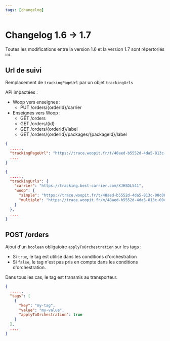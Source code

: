 ```yaml
---
tags: [changelog]
---
```


# Changelog 1.6 -> 1.7

Toutes les modifications entre la version 1.6 et la version 1.7 sont répertoriés ici.

## Url de suivi

Remplacement de `trackingPageUrl` par un objet `trackingUrls`

API impactées :
  - Woop vers enseignes : 
    - PUT /orders/{orderId}/carrier 
  - Enseignes vers Woop :
    - GET /orders 
    - GET /orders/{id}
    - GET /orders/{orderId}/label
    - GET /orders/{orderId}/packages/{packageId}/label

<!--
type: tab
title: 1.6.0
-->

```json
{
  .....,
  "trackingPageUrl": "https://trace.woopit.fr/t/48aed-b5552d-4da5-813c-00c06e1ff327",
  ....
}
```

<!--
type: tab
title: 1.7.0
-->

```json
{
  .....,
  "trackingUrls": {
    "carrier": "https://tracking.best-carrier.com/XJHSDL541",
    "woop": {
      "simple": "https://trace.woopit.fr/t/48aed-b5552d-4da5-813c-00c06e1ff327",
      "multiple": "https://trace.woopit.fr/m/48aed-b5552d-4da5-813c-00c06e1ff327"
    }
  },
  ....
}
```

<!-- type: tab-end -->

## POST /orders

Ajout d'un `boolean` obligatoire `applyToOrchestration` sur les tags :
- Si `true`, le tag est utilisé dans les conditions d'orchestration
- Si `false`, le tag n'est pas pris en compte dans les conditions d'orchestration.

Dans tous les cas, le tag est transmis au transporteur.

```json
{
  .....,
  "tags": [
    {
      "key": "my-tag",
      "value": "my-value",
      "applyToOrchestration": true
    }
  ],
  ....
}
```

